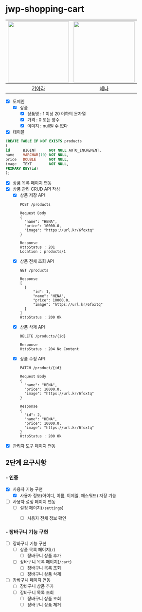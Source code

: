 # jwp-shopping-cart

| <img src="https://avatars.githubusercontent.com/u/101039161?v=4" alt="" width=200> | <img src="https://avatars.githubusercontent.com/u/82203978?v=4" alt="" width=200/> |
|:----------------------------------------------------------------------------------:|:----------------------------------------------------------------------------------:|
|                         [키아라](https://github.com/kiarakim)                         |                         [헤나](https://github.com/hyena0608)                       |  

- [x] 도메인
    - [x] 상품
        - [x] 상품명 : 1 이상 20 이하의 문자열
        - [x] 가격  : 0 또는 양수
        - [x] 이미지 : null일 수 없다
- [x] 테이블

```sql
CREATE TABLE IF NOT EXISTS products
(
id      BIGINT      NOT NULL AUTO_INCREMENT,
name    VARCHAR(10) NOT NULL,
price   DOUBLE      NOT NULL,
image   TEXT        NOT NULL,
PRIMARY KEY(id)
);
```

- [x] 상품 목록 페이지 연동
- [x] 상품 관리 CRUD API 작성
    - [x] 상품 저장 API
      ```
      POST /products
      
      Request Body
      {
        "name": "HENA",
        "price": 10000.0,
        "image": "https://url.kr/6foxtq"
      }
      
      Response
      HttpStatus : 201
      Location : products/1
      ```
    - [x] 상품 전체 조회 API
      ```
      GET /products
      
      Response
      [
        {
            "id": 1,
            "name": "HENA",
            "price": 10000.0,
            "image": "https://url.kr/6foxtq"
        }
      ]
      HttpStatus : 200 Ok
      ```
    - [x] 상품 삭제 API
      ```
      DELETE /products/{id}
      
      Response
      HttpStatus : 204 No Content
      ```
    - [x] 상품 수정 API
      ```
      PATCH /product/{id}
      
      Request Body
      {
        "name": "HENA",
        "price": 10000.0,
        "image": "https://url.kr/6foxtq"
      }
      
      Response
      {
        "id": 2,
        "name": "HENA",
        "price": 10000.0,
        "image": "https://url.kr/6foxtq"
      }
      HttpStatus : 200 Ok
      ```
- [x] 관리자 도구 페이지 연동

## 2단계 요구사항

### - 인증
- [x] 사용자 기능 구현
    - [x] 사용자 정보(아이디, 이름, 이메일, 패스워드) 저장 기능
- [ ] 사용자 설정 페이지 연동
    - [ ] 설정 페이지(`/settings`)
      - [ ] 사용자 전체 정보 확인


### - 장바구니 기능 구현
- [ ] 장바구니 기능 구현
    - [ ] 상품 목록 페이지(`/`)
        - [ ] 장바구니 상품 추가
    - [ ] 장바구니 목록 페이지(`/cart`)
        - [ ] 장바구니 목록 조회
        - [ ] 장바구니 상품 삭제
- [ ] 장바구니 페이지 연동
  - [ ] 장바구니 상품 추가
  - [ ] 장바구니 목록 조회
    - [ ] 장바구니 상품 조회
    - [ ] 장바구니 상품 제거
